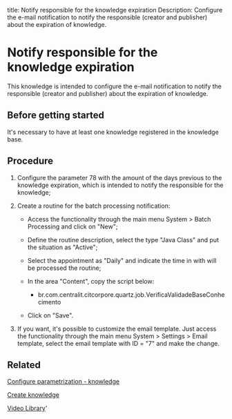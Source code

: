 title: Notify responsible for the knowledge expiration
Description: Configure the e-mail notification to notify the responsible (creator and publisher) about the expiration of knowledge.
# Notify responsible for the knowledge expiration

This knowledge is intended to configure the e-mail notification to notify the
responsible (creator and publisher) about the expiration of knowledge.

Before getting started
--------------------------

It's necessary to have at least one knowledge registered in the knowledge base.

Procedure
-------------

1.  Configure the parameter 78 with the amount of the days previous to the
    knowledge expiration, which is intended to notify the responsible for the
    knowledge;

2.  Create a routine for the batch processing notification:

    -   Access the functionality through the main menu System \> Batch
        Processing and click on "New";

    -   Define the routine description, select the type "Java Class" and put the
        situation as "Active";

    -   Select the appointment as "Daily" and indicate the time in with will be
        processed the routine;

    -   In the area "Content", copy the script below:

        -   br.com.centralit.citcorpore.quartz.job.VerificaValidadeBaseConhecimento

    -   Click on "Save".

3.  If you want, it's possible to customize the email template. Just access the
    functionality through the main menu System \> Settings \> Email template,
    select the email template with ID = "7" and make the change.

Related
-------

[Configure parametrization - knowledge](/en-us/citsmart-platform-9/platform-administration/parameters-list/configure-parametrization-knowledge.html)

[Create knowledge](/en-us/citsmart-platform-9/processes/knowledge/use/create-knowledge.html)


<i class='fa fa-youtube-play  fa-2x' style='color:#97ce17;vertical-align: middle;'> </i> [Video Library](https://www.youtube.com/playlist?list=PLB5qK2uzf2ROOaL7DsS86sLx4ilNgruEc)'

<!-- !!! tip "About"

    <b>Product/Version:</b> CITSmart | 9.00 &nbsp;&nbsp;
    <b>Updated:</b>01/04/2021 - Anna Martins

